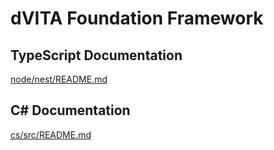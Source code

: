 dVITA Foundation Framework
==========================

TypeScript Documentation
------------------------
[node/nest/README.md](https://gitlab.team11.lv/nxa/public/dvita-foundation-framework/-/blob/main/node/nest/README.md)  

C# Documentation
----------------
[cs/src/README.md](https://gitlab.team11.lv/nxa/public/dvita-foundation-framework/-/blob/main/cs/src/README.md)  

